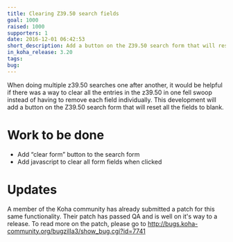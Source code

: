 ```yaml
---
title: Clearing Z39.50 search fields
goal: 1000
raised: 1000
supporters: 1
date: 2016-12-01 06:42:53
short_description: Add a button on the Z39.50 search form that will reset all the fields to blank.
in_koha_release: 3.20
tags:
bug:
---
```


When doing multiple z39.50 searches one after another, it would be helpful if there was a way to clear all the entries in the z39.50 in one fell swoop instead of having to remove each field individually. This development will add a button on the Z39.50 search form that will reset all the fields to blank.

# Work to be done
* Add “clear form” button to the search form
* Add javascript to clear all form fields when clicked

# Updates
A member of the Koha community has already submitted a patch for this same functionality.  Their patch has passed QA and is well on it's way to a release.  To read more on the patch, please go to http://bugs.koha-community.org/bugzilla3/show_bug.cgi?id=7741
